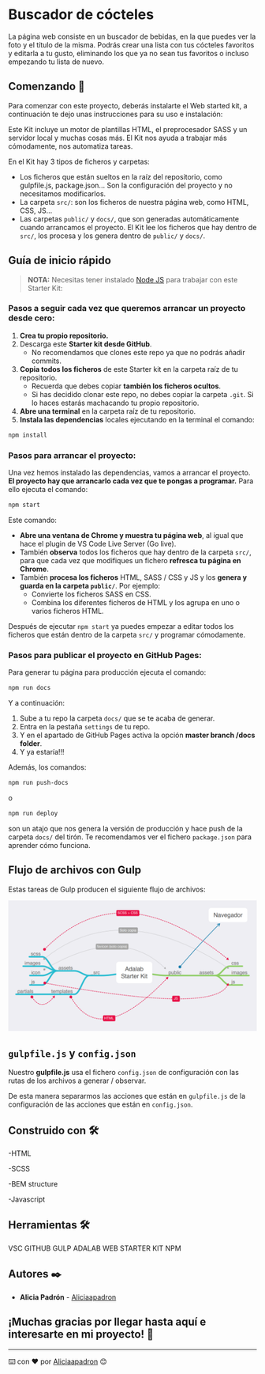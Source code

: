 # Buscador de cócteles

La página web consiste en un buscador de bebidas, en la que puedes ver la foto y el título de la misma. 
Podrás crear una lista con tus cócteles favoritos y editarla a tu gusto, eliminando los que ya no sean tus favoritos o incluso empezando tu lista de nuevo.

## Comenzando 🚀
Para comenzar con este proyecto, deberás instalarte el Web started kit, a continuación te dejo unas instrucciones para su uso e instalación:


Este Kit incluye un motor de plantillas HTML, el preprocesador SASS y un servidor local y muchas cosas más. El Kit nos ayuda a trabajar más cómodamente, nos automatiza tareas.

En el Kit hay 3 tipos de ficheros y carpetas:

- Los ficheros que están sueltos en la raíz del repositorio, como gulpfile.js, package.json... Son la configuración del proyecto y no necesitamos modificarlos.
- La carpeta `src/`: son los ficheros de nuestra página web, como HTML, CSS, JS...
- Las carpetas `public/` y `docs/`, que son generadas automáticamente cuando arrancamos el proyecto. El Kit lee los ficheros que hay dentro de `src/`, los procesa y los genera dentro de `public/` y `docs/`.

## Guía de inicio rápido

> **NOTA:** Necesitas tener instalado [Node JS](https://nodejs.org/) para trabajar con este Starter Kit:

### Pasos a seguir cada vez que queremos arrancar un proyecto desde cero:

1. **Crea tu propio repositorio.**
1. Descarga este **Starter kit desde GitHub**.
   - No recomendamos que clones este repo ya que no podrás añadir commits.
1. **Copia todos los ficheros** de este Starter kit en la carpeta raíz de tu repositorio.
   - Recuerda que debes copiar **también los ficheros ocultos**.
   - Si has decidido clonar este repo, no debes copiar la carpeta `.git`. Si lo haces estarás machacando tu propio repositorio.
1. **Abre una terminal** en la carpeta raíz de tu repositorio.
1. **Instala las dependencias** locales ejecutando en la terminal el comando:

```bash
npm install
```

### Pasos para arrancar el proyecto:

Una vez hemos instalado las dependencias, vamos a arrancar el proyecto. **El proyecto hay que arrancarlo cada vez que te pongas a programar.** Para ello ejecuta el comando:

```bash
npm start
```

Este comando:

- **Abre una ventana de Chrome y muestra tu página web**, al igual que hace el plugin de VS Code Live Server (Go live).
- También **observa** todos los ficheros que hay dentro de la carpeta `src/`, para que cada vez que modifiques un fichero **refresca tu página en Chrome**.
- También **procesa los ficheros** HTML, SASS / CSS y JS y los **genera y guarda en la carpeta `public/`**. Por ejemplo:
  - Convierte los ficheros SASS en CSS.
  - Combina los diferentes ficheros de HTML y los agrupa en uno o varios ficheros HTML.

Después de ejecutar `npm start` ya puedes empezar a editar todos los ficheros que están dentro de la carpeta `src/` y programar cómodamente.

### Pasos para publicar el proyecto en GitHub Pages:

Para generar tu página para producción ejecuta el comando:

```bash
npm run docs
```

Y a continuación:

1. Sube a tu repo la carpeta `docs/` que se te acaba de generar.
1. Entra en la pestaña `settings` de tu repo.
1. Y en el apartado de GitHub Pages activa la opción **master branch /docs folder**.
1. Y ya estaría!!!

Además, los comandos:

```bash
npm run push-docs
```

o

```bash
npm run deploy
```

son un atajo que nos genera la versión de producción y hace push de la carpeta `docs/` del tirón. Te recomendamos ver el fichero `package.json` para aprender cómo funciona.

## Flujo de archivos con Gulp

Estas tareas de Gulp producen el siguiente flujo de archivos:

![Gulp flow](./gulp-flow.png)

## `gulpfile.js` y `config.json`

Nuestro **gulpfile.js** usa el fichero `config.json` de configuración con las rutas de los archivos a generar / observar.

De esta manera separarmos las acciones que están en `gulpfile.js` de la configuración de las acciones que están en `config.json`.


## Construido con 🛠️
-HTML

-SCSS

-BEM structure

-Javascript

## Herramientas 🛠️
VSC
GITHUB
GULP
ADALAB WEB STARTER KIT
NPM

## Autores ✒️
* **Alicia Padrón** -  [Aliciaapadron](https://github.com/aliciaapadron)

## ¡Muchas gracias por llegar hasta aquí e interesarte en mi proyecto! 🎁

---
⌨️ con ❤️ por [Aliciaapadron](https://github.com/aliciaapadron) 😊
